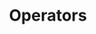 ---
layout: page
title: Operators
permalink: /programming/lessons/operators.html
description: "What are Operators?"
comments: true
signoff: true
redirect_to:
  - https://automationintesting.com/programming/lessons/operators.html
---